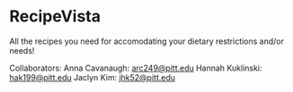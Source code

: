 # RecipeVista
All the recipes you need for accomodating your dietary restrictions and/or needs! 

Collaborators:
Anna Cavanaugh: arc249@pitt.edu
Hannah Kuklinski: hak199@pitt.edu
Jaclyn Kim: jhk52@pitt.edu
